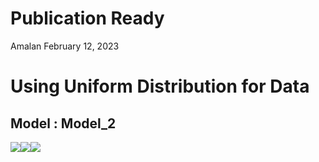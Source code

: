 Publication Ready
================
Amalan
February 12, 2023

# Using Uniform Distribution for Data

## Model : Model_2

![](C:\Work\PhD\Simulation\RS_vs_OS_vs_MROS\Poisson%20Regression\Two_Variable\Uniform%20Distribution\Publication_Ready\Model_2\r1_Publication_Ready_files/figure-gfm/Identical%20r0%20Plots-1.png)<!-- -->![](C:\Work\PhD\Simulation\RS_vs_OS_vs_MROS\Poisson%20Regression\Two_Variable\Uniform%20Distribution\Publication_Ready\Model_2\r1_Publication_Ready_files/figure-gfm/Identical%20r0%20Plots-2.png)<!-- -->![](C:\Work\PhD\Simulation\RS_vs_OS_vs_MROS\Poisson%20Regression\Two_Variable\Uniform%20Distribution\Publication_Ready\Model_2\r1_Publication_Ready_files/figure-gfm/Identical%20r0%20Plots-3.png)<!-- -->
